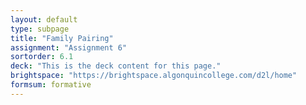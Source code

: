 ```yaml
---
layout: default
type: subpage
title: "Family Pairing"
assignment: "Assignment 6"
sortorder: 6.1
deck: "This is the deck content for this page."
brightspace: "https://brightspace.algonquincollege.com/d2l/home"
formsum: formative
---
```

